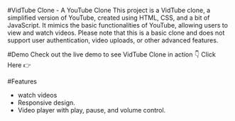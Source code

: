 #VidTube Clone - A YouTube Clone
This project is a VidTube clone, a simplified version of YouTube, created using HTML, CSS, and a bit of JavaScript. 
It mimics the basic functionalities of YouTube, allowing users to view and watch videos.
Please note that this is a basic clone and does not support user authentication, video uploads, or other advanced features.

#Demo
Check out the live demo to see VidTube Clone in action 👇
                                          Click Here 👉 

#Features
- watch videos
- Responsive design.
- Video player with play, pause, and volume control.
